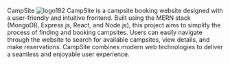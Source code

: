 CampSite
![logo192](https://github.com/MaazShaikh-54/Camp-Site-Booking/assets/109799361/dd20b163-c6a2-4f66-85f1-69884bc4ffd2)
CampSite is a campsite booking website designed with a user-friendly and intuitive frontend. Built using the MERN stack (MongoDB, Express.js, React, and Node.js), this project aims to simplify the process of finding and booking campsites. Users can easily navigate through the website to search for available campsites, view details, and make reservations. CampSite combines modern web technologies to deliver a seamless and enjoyable user experience.

